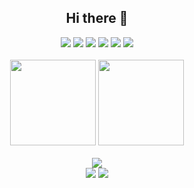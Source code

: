 <h2 align="center">Hi there 👋</h2>

<!--
**ming-bot/ming-bot** is a ✨ _special_ ✨ repository because its `README.md` (this file) appears on your GitHub profile.

Here are some ideas to get you started:

- 🔭 I’m currently working on ...
- 🌱 I’m currently learning ...
- 👯 I’m looking to collaborate on ...
- 🤔 I’m looking for help with ...
- 💬 Ask me about ...
- 📫 How to reach me: ...
- 😄 Pronouns: ...
- ⚡ Fun fact: ...
-->

<div align="center"> 
  <img src="https://img.shields.io/badge/learning-C-blue.svg" /> 
  <img src="https://img.shields.io/badge/learning-C++-red.svg" /> 
  <img src="https://img.shields.io/badge/learning-Python-green.svg" /> 
  <img src="https://img.shields.io/badge/learning-ROS-blue.svg" /> 
  <img src="https://img.shields.io/badge/learning-STM32-red.svg" /> 
  <img src="https://visitor-badge.glitch.me/badge?page_id=ming-bot" /> 
</div>
<br>

<!-- GitHub数据统计 -->

<div align="center">
  <img height="137px" src="https://github-readme-stats.vercel.app/api?username=ming-bot&hide_title=true&hide_border=true&show_icons=trueline_height=21&theme=radical" />
  <img height="137px" src="https://github-readme-stats.vercel.app/api/top-langs/?username=ming-bot&hide_title=true&hide_border=true&layout=compact&langs_count=6&theme=radical" />
</div>
<br>

<!-- 比较好的开源项目卡片 -->
<div align="center">

<a href="https://github.com/ming-bot/STODI">
  <img src="https://github-readme-stats.vercel.app/api/pin/?username=ming-bot&repo=STODI&theme=tokyonight&bg_color=0d1117" /></a>
</div>

<div align="center">
<a href="https://github.com/ming-bot/NeedForSpeedAI">
  <img src="https://github-readme-stats.vercel.app/api/pin/?username=ming-bot&repo=NeedForSpeedAI&theme=tokyonight&bg_color=0d1117" /></a>
<a href="https://github.com/ming-bot/2022THU_EDC24">
  <img src="https://github-readme-stats.vercel.app/api/pin/?username=ming-bot&repo=2022THU_EDC24&theme=tokyonight&bg_color=0d1117" /></a>
</div>


